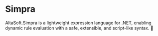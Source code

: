 # Simpra
AltaSoft.Simpra is a lightweight expression language for .NET, enabling dynamic rule evaluation with a safe, extensible, and script-like syntax. 🚀
